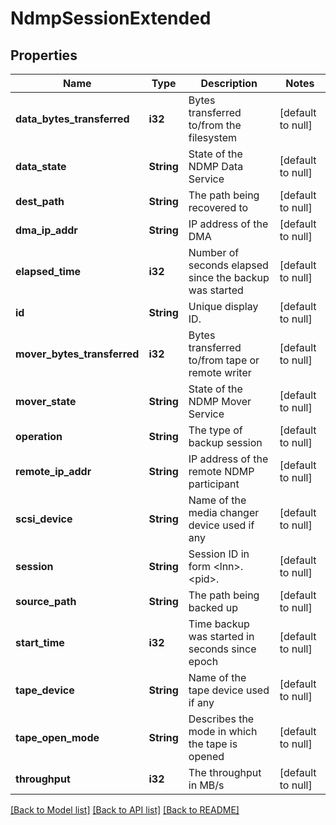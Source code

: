 # NdmpSessionExtended

## Properties
Name | Type | Description | Notes
------------ | ------------- | ------------- | -------------
**data_bytes_transferred** | **i32** | Bytes transferred to/from the filesystem | [default to null]
**data_state** | **String** | State of the NDMP Data Service | [default to null]
**dest_path** | **String** | The path being recovered to | [default to null]
**dma_ip_addr** | **String** | IP address of the DMA | [default to null]
**elapsed_time** | **i32** | Number of seconds elapsed since the backup was started | [default to null]
**id** | **String** | Unique display ID. | [default to null]
**mover_bytes_transferred** | **i32** | Bytes transferred to/from tape or remote writer | [default to null]
**mover_state** | **String** | State of the NDMP Mover Service | [default to null]
**operation** | **String** | The type of backup session | [default to null]
**remote_ip_addr** | **String** | IP address of the remote NDMP participant | [default to null]
**scsi_device** | **String** | Name of the media changer device used if any | [default to null]
**session** | **String** | Session ID in form &lt;lnn&gt;.&lt;pid&gt;. | [default to null]
**source_path** | **String** | The path being backed up | [default to null]
**start_time** | **i32** | Time backup was started in seconds since epoch | [default to null]
**tape_device** | **String** | Name of the tape device used if any | [default to null]
**tape_open_mode** | **String** | Describes the mode in which the tape is opened | [default to null]
**throughput** | **i32** | The throughput in MB/s | [default to null]

[[Back to Model list]](../README.md#documentation-for-models) [[Back to API list]](../README.md#documentation-for-api-endpoints) [[Back to README]](../README.md)


